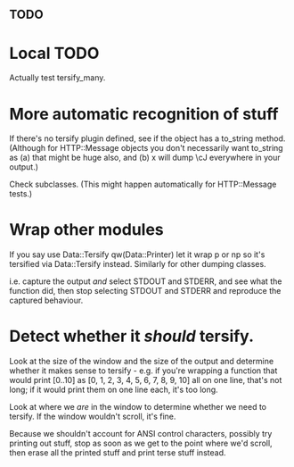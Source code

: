 ## TODO

# Local TODO

Actually test tersify_many.

# More automatic recognition of stuff

If there's no tersify plugin defined, see if the object has a to_string method.
(Although for HTTP::Message
objects you don't necessarily want to_string as (a) that might be huge also,
and (b) x will dump \cJ everywhere in your output.)

Check subclasses. (This might happen automatically for HTTP::Message tests.)

# Wrap other modules

If you say use Data::Tersify qw(Data::Printer) let it wrap p or np
so it's tersified via Data::Tersify instead. Similarly for other dumping
classes.

i.e. capture the output *and* select STDOUT and STDERR, and see what the
function did, then stop selecting STDOUT and STDERR and reproduce the
captured behaviour.

# Detect whether it *should* tersify.

Look at the size of the window and the size of the output and determine
whether it makes sense to tersify - e.g. if you're wrapping a function that
would print [0..10] as [0, 1, 2, 3, 4, 5, 6, 7, 8, 9, 10] all on one line,
that's not long; if it would print them on one line each, it's too long.

Look at where we *are* in the window to determine whether we need to tersify.
If the window wouldn't scroll, it's fine.

Because we shouldn't account for ANSI control characters, possibly try
printing out stuff, stop as soon as we get to the point where we'd scroll,
then erase all the printed stuff and print terse stuff instead.